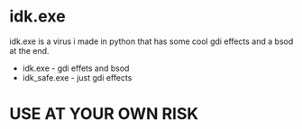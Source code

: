# idk.exe
idk.exe is a virus i made in python that has some cool gdi effects and a bsod at the end.

- idk.exe - gdi effets and bsod
- idk_safe.exe - just gdi effects

# USE AT YOUR OWN RISK

